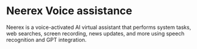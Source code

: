 # Neerex Voice assistance
 Neerex is a voice-activated AI virtual assistant that performs system tasks, web searches, screen recording, news updates, and more using speech recognition and GPT integration.
